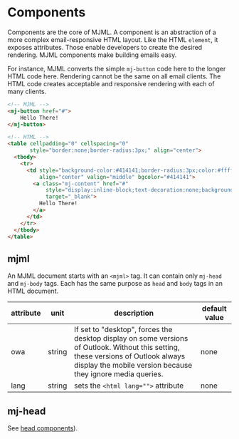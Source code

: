 # Components

Components are the core of MJML. 
A component is an abstraction of a more complex email-responsive HTML layout.
Like the HTML `element`, it exposes attributes.
Those enable developers to create the desired rendering.
MJML components make building emails easy.

For instance, MJML converts the simple `mj-button` code here
  to the longer HTML code here.
Rendering cannot be the same on all email clients.
The HTML code creates acceptable and responsive rendering
  with each of many clients.

``` html
<!-- MJML -->
<mj-button href="#">
    Hello There!
</mj-button>

<!-- HTML -->
<table cellpadding="0" cellspacing="0"
       style="border:none;border-radius:3px;" align="center">
  <tbody>
    <tr>
      <td style="background-color:#414141;border-radius:3px;color:#ffffff;cursor:auto;"
          align="center" valign="middle" bgcolor="#414141">
		<a class="mj-content" href="#"
            style="display:inline-block;text-decoration:none;background-color:#414141;border:1px solid #414141;border-radius:3px;color:#ffffff;font-size:13px;font-weight:bold;padding:15px 30px;"
            target="_blank">
		  Hello There!
		</a>
	  </td>
	</tr>
  </tbody>
</table>
```

## mjml

An MJML document starts with an `<mjml>` tag.
It can contain only `mj-head` and `mj-body` tags.
Each has the same purpose as `head` and `body` tags in an HTML document.

attribute | unit   | description                               | default value
----------|--------|-------------------------------------------|---------------
owa       | string | If set to "desktop", forces the desktop display on some versions of Outlook. Without this setting, these versions of Outlook always display the mobile version because they ignore media queries.  | none
lang      | string | sets the `<html lang="">` attribute       | none


## mj-head

See [head components](#standard-head-components)).
